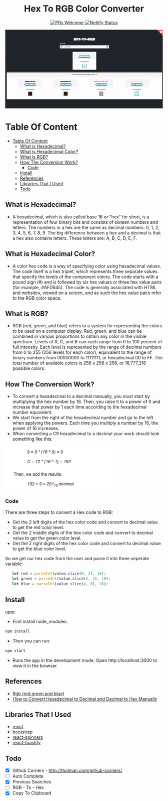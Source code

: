 
<div align="center"> 
  <h1>Hex To RGB Color Converter</h1>

[![PRs Welcome](https://img.shields.io/badge/PRs-welcome-brightgreen.svg?style=flat-square)](http://makeapullrequest.com)
[![Netlify Status](https://api.netlify.com/api/v1/badges/ef5f2659-1349-4c18-af02-3502dde2fc7e/deploy-status)](https://app.netlify.com/sites/hextorgb/deploys)

<img src="./src/assets/demo/hex-to-rgb.gif" />

</div>

# Table Of Content

- [Table Of Content](#table-of-content)
  - [What is Hexadecimal?](#what-is-hexadecimal)
  - [What is Hexadecimal Color?](#what-is-hexadecimal-color)
  - [What is RGB?](#what-is-rgb)
  - [How The Conversion Work?](#how-the-conversion-work)
    - [Code](#code)
  - [Install](#install)
  - [References](#references)
  - [Libraries That I Used](#libraries-that-i-used)
  - [Todo](#todo)

## What is Hexadecimal?

- A hexadecimal, which is also called base 16 or "hex" for short, is a representation of four binary bits and consists of sixteen numbers and letters. The numbers in a hex are the same as decimal numbers: 0, 1, 2, 3, 4, 5, 6, 7, 8, 9. The big difference between a hex and a decimal is that a hex also contains letters. These letters are: A, B, C, D, E, F.

## What is Hexadecimal Color?

- A color hex code is a way of specifying color using hexadecimal values. The code itself is a hex triplet, which represents three separate values that specify the levels of the component colors. The code starts with a pound sign (#) and is followed by six hex values or three hex value pairs (for example, #AFD645). The code is generally associated with HTML and websites, viewed on a screen, and as such the hex value pairs refer to the RGB color space.


## What is RGB?

- RGB (red, green, and blue) refers to a system for representing the colors to be used on a computer display. Red, green, and blue can be combined in various proportions to obtain any color in the visible spectrum. Levels of R, G, and B can each range from 0 to 100 percent of full intensity. Each level is represented by the range of decimal numbers from 0 to 255 (256 levels for each color), equivalent to the range of binary numbers from 00000000 to 11111111, or hexadecimal 00 to FF. The total number of available colors is 256 x 256 x 256, or 16,777,216 possible colors.

## How The Conversion Work?

- To convert a hexadecimal to a decimal manually, you must start by multiplying the hex number by 16. Then, you raise it to a power of 0 and increase that power by 1 each time according to the hexadecimal number equivalent.
- We start from the right of the hexadecimal number and go to the left when applying the powers. Each time you multiply a number by 16, the power of 16 increases.
- When converting a C9 hexadecimal to a decimal your work should look something like this:

 <img src="./src/assets/img/hex-to-rgb.png" />

 ### Code

There are three steps to convert a Hex code to RGB:
- Get the 2 left digits of the hex color code and convert to decimal value to get the red color level.
- Get the 2 middle digits of the hex color code and convert to decimal value to get the green color level.
- Get the 2 right digits of the hex color code and convert to decimal value to get the blue color level.

So we get our hex code from the user and parse it into three seperate variable:
  
```js
   let red = parseInt(value.slice(0, 2), 16);
   let green = parseInt(value.slice(2, 4), 16);
   let blue = parseInt(value.slice(4, 6), 16);
```

## Install

[npm]():

- First install node_modules:

```sh
npm install
```

- Then you can run:

```sh
npm start
```

- Runs the app in the development mode. Open http://localhost:3000 to view it in the browser.

## References

- [Rgb (red,green and blue)](https://whatis.techtarget.com/definition/RGB-red-green-and-blue)
- [How to Convert Hexadecimal to Decimal and Decimal to Hex Manually](https://owlcation.com/stem/Convert-Hex-to-Decimal)

## Libraries That I Used

- [react](https://tr.reactjs.org/)
- [bootstrap](https://www.npmjs.com/package/bootstrap)
- [react-spinners](https://www.npmjs.com/package/react-spinners)
- [react-toastify](https://www.npmjs.com/package/react-toastify)

## Todo

- [x] Github Corners - http://tholman.com/github-corners/
- [ ] Auto Complete
- [x] Previous Searches
- [ ] RGB - To - Hex
- [x] Copy To Clipboard
